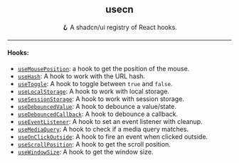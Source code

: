 <div align="center">
  <h2>usecn</h2>
  <p>🪝 A shadcn/ui registry of React hooks.</p>
</div>

---

#### Hooks:

- [`useMousePosition`](/docs/use-mouse-position.md): a hook to get the position of the mouse.
- [`useHash`](/docs/use-hash.md): A hook to work with the URL hash.
- [`useToggle`](/docs/use-toggle.md): A hook to toggle between `true` and `false`.
- [`useLocalStorage`](/docs/use-local-storage.md): A hook to work with local storage.
- [`useSessionStorage`](/docs/use-session-storage.md): A hook to work with session storage.
- [`useDebouncedValue`](/docs/use-debounced-value.md): A hook to debounce a value/state.
- [`useDebouncedCallback`](/docs/use-debounced-callback.md): A hook to debounce a callback.
- [`useEventListener`](/docs/use-event-listener.md): A hook to set an event listener with cleanup.
- [`useMediaQuery`](/docs/use-media-query.md): A hook to check if a media query matches.
- [`useOnClickOutside`](/docs/use-on-click-outside.md): A hook to fire an event when clicked outside.
- [`useScrollPosition`](/docs/use-scroll-position.md): A hook to get the scroll position.
- [`useWindowSize`](/docs/use-window-size.md): A hook to get the window size.
